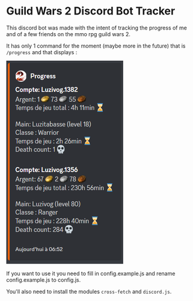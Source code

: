 # Guild Wars 2 Discord Bot Tracker

This discord bot was made with the intent of tracking the progress of me and of a few friends on the mmo rpg guild wars 2.

It has only 1 command for the moment (maybe more in the future) that is ``/progress`` and that displays :

![](./images/display_example.png)

If you want to use it you need to fill in config.example.js and rename config.example.js to config.js.

You'll also need to install the modules ``cross-fetch`` and ``discord.js``.